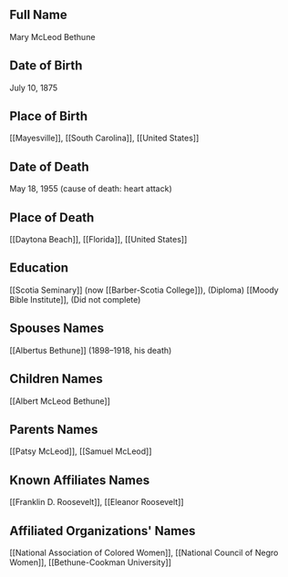 ## Full Name
Mary McLeod Bethune

## Date of Birth
July 10, 1875

## Place of Birth
[[Mayesville]], [[South Carolina]], [[United States]]

## Date of Death
May 18, 1955 (cause of death: heart attack)

## Place of Death
[[Daytona Beach]], [[Florida]], [[United States]]

## Education
[[Scotia Seminary]] (now [[Barber-Scotia College]]), (Diploma)
[[Moody Bible Institute]], (Did not complete)

## Spouses Names
[[Albertus Bethune]] (1898–1918, his death)

## Children Names
[[Albert McLeod Bethune]]

## Parents Names
[[Patsy McLeod]], [[Samuel McLeod]]

## Known Affiliates Names
[[Franklin D. Roosevelt]], [[Eleanor Roosevelt]]

## Affiliated Organizations' Names
[[National Association of Colored Women]], [[National Council of Negro Women]], [[Bethune-Cookman University]]